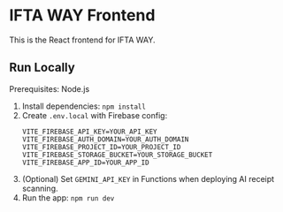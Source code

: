 # IFTA WAY Frontend

This is the React frontend for IFTA WAY.

## Run Locally

Prerequisites: Node.js

1. Install dependencies:
   `npm install`
2. Create `.env.local` with Firebase config:
   ```
   VITE_FIREBASE_API_KEY=YOUR_API_KEY
   VITE_FIREBASE_AUTH_DOMAIN=YOUR_AUTH_DOMAIN
   VITE_FIREBASE_PROJECT_ID=YOUR_PROJECT_ID
   VITE_FIREBASE_STORAGE_BUCKET=YOUR_STORAGE_BUCKET
   VITE_FIREBASE_APP_ID=YOUR_APP_ID
   ```
3. (Optional) Set `GEMINI_API_KEY` in Functions when deploying AI receipt scanning.
4. Run the app:
   `npm run dev`
